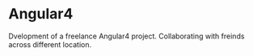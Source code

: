 # Angular4
Dvelopment of a freelance Angular4 project. Collaborating with freinds across different location.

